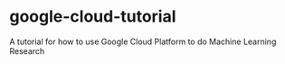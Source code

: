 # google-cloud-tutorial
A tutorial for how to use Google Cloud Platform to do Machine Learning Research
